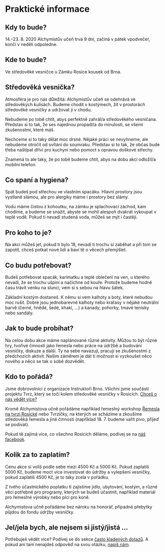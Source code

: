 Praktické informace
===================

Kdy to bude?
------------
14.–23. 8. 2020 Alchymistův učeň trvá 9 dní, začíná v pátek vpodvečer, končí v neděli odpoledne.

Kde to bude?
------------
Ve středověké vesničce u Zámku Rosice kousek od Brna.

Středověká vesnička?
--------------------
Atmosféra je pro nás důležitá: Alchymistův učeň se odehrává ve středověkých kulisách. Budeme chodit v kostýmech, žít v prostorách středověké vesničky a udržovat ji v chodu.

Nebudeme po tobě chtít, abys perfektně zahrál/a středověkého vesničana. Představ si to tak, že ses najednou propadl/a do minulosti, se všemi zkušenostmi, které máš.

Nechceme si to taky dělat moc drsné. Nějaké práci se nevyhneme, ale nebudeme otročit od svítání do soumraku.
Představ si to tak, že občas bude třeba naštípat dříví pro kuchyni nebo pomoct s opravou doškové střechy.

Znamená to ale taky, že po tobě budeme chtít, abys na dobu akci odložil/a mobilní telefon.

Co spaní a hygiena?
-------------------
Spát budeš pod střechou ve vlastním spacáku. Hlavní prostory jsou vystlané slámou, ale pro alergiky máme i prostory bez slámy.

Vodu máme čistou z kohoutku, na zámku je splachovací záchod, kam chodíme, a budeme se snažit, abyste se mohli alespoň dvakrát
vykoupat v teplé vodě. Pokud ti nevadí studená voda, můžeš se mýt i častěji.

Pro koho to je?
---------------
Na akci můžeš jet, pokud ti bylo 18, nevadí ti trochu si zaběhat a při tom se zapotit, chceš potkat nové lidi a baví tě o věcech přemýšlet.

Co budu potřebovat?
-------------------
Budeš potřebovat spacák, karimatku a teplé oblečení na ven, u kterého nevadí, že se trochu ušpiní a načichne od kouře.
Protože budeme hodně času trávit venku na slunci, vem si s sebou na hlavu šátek.

Základní kostým dostaneš. K němu si vem kalhoty a boty, které nebudou moc rušit. Dobré jsou jednobarevné kalhoty nebo kraťasy
v nějaké neutrální barvě (černé, hnědé, šedé, khaki, …) a kanady, pohorky, tmavé tenisky nebo sandály.

Jak to bude probíhat?
---------------------
Na celou dobu akce máme naplánované různé aktivity. Můžou to být různé hry, tvořivé činnosti jako řemesla nebo práce na údržbě a budování vesničky,
diskuze a další. Ty na sebe navazují, pracují se zkušenostmi z předchozích aktivit. Našim záměrem je dát ti možnost si vyzkoušet něco nového a něco se tak o sobě dozvědět.

Kdo to pořádá?
--------------
Jsme dobrovolníci z organizace Instruktoři Brno. Všichni jsme součástí projektu Tvrz, který se točí kolem středověké vesničky v Rosicích.
[Chceš o nás vědět více?](#team)

Kromě Alchymistova učně pořádáme například řemeslný workshop [Řemesla na tvrzi Rosické](http://remesla.tvrz.net) nebo Tvrzičky, na kterých se scházíme
a zkoušíme středověká řemesla a jiné činnosti (například 18. 7. budeme vařit pivo, přijeď se podívat).

Pokud tě zajímá více, co všechno Rosicích děláme, podívej se na [náš facebook](https://www.facebook.com/tvrz.net).

Kolik za to zaplatím?
---------------------
Cenu akce si volíš podle sebe mezi 4500 Kč a 5000 Kč. Pokud zaplatíš 5000 Kč, budeme moct více investovat do údržby a vylepšení vesničky, pokud zaplatíš 4500 Kč, je to taky zcela v pořádku.

Z tvého účastnického poplatku ti zajistíme jídlo, ubytování, kostým, a různé věci potřebné pro programy, kterých se budeš účastnit, například materiál pro řemeslné výrobky nebo píci pro koně.

Alchymistova učně pořádáme bez nároku na honorář, případné přebytky půjdou do fondu údržby vesničky.

Jel/jela bych, ale nejsem si jistý/jistá …
------------------------------------------
Potřebuješ vědět více? Podívej se do sekce [často kladených dotazů](#faq). A pokud ani tam nenajdeš odpověď na svou otázku, [napiš nám](#contact).
